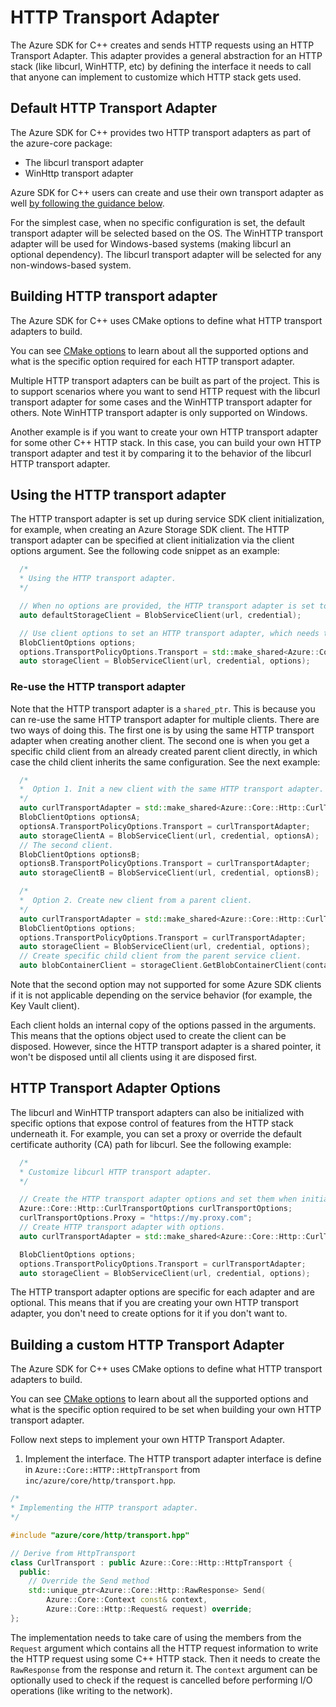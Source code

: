 # HTTP Transport Adapter

The Azure SDK for C++ creates and sends HTTP requests using an HTTP Transport Adapter. This adapter provides a general abstraction for an HTTP stack (like libcurl, WinHTTP, etc) by defining the interface it needs to call that anyone can implement to customize which HTTP stack gets used.

## Default HTTP Transport Adapter
The Azure SDK for C++ provides two HTTP transport adapters as part of the azure-core package:
- The libcurl transport adapter
- WinHttp transport adapter

Azure SDK for C++ users can create and use their own transport adapter as well [by following the guidance below](#Building-a-custom-HTTP-Transport-Adapter).

For the simplest case, when no specific configuration is set, the default transport adapter will be selected based on the OS. The WinHTTP transport adapter will be used for Windows-based systems (making libcurl an optional dependency). The libcurl transport adapter will be selected for any non-windows-based system.

## Building HTTP transport adapter

The Azure SDK for C++ uses CMake options to define what HTTP transport adapters to build.

You can see [CMake options](https://github.com/Azure/azure-sdk-for-cpp/blob/master/CONTRIBUTING.md#cmake-build-options) to learn about all the supported options and what is the specific option required for each HTTP transport adapter.

Multiple HTTP transport adapters can be built as part of the project. This is to support scenarios where you want to send HTTP request with the libcurl transport adapter for some cases and the WinHTTP transport adapter for others.
Note WinHTTP transport adapter is only supported on Windows.

Another example is if you want to create your own HTTP transport adapter for some other C++ HTTP stack. In this case, you can build your own HTTP transport adapter and test it by comparing it to the behavior of the libcurl HTTP transport adapter.

## Using the HTTP transport adapter
The HTTP transport adapter is set up during service SDK client initialization, for example, when creating an Azure Storage SDK client. The HTTP transport adapter can be specified at client initialization via the client options argument. See the following code snippet as an example:
```cpp
  /*
  * Using the HTTP transport adapter.
  */

  // When no options are provided, the HTTP transport adapter is set to the default one based on the compiler options passed in to CMake.
  auto defaultStorageClient = BlobServiceClient(url, credential);

  // Use client options to set an HTTP transport adapter, which needs to be a shared_ptr.
  BlobClientOptions options;
  options.TransportPolicyOptions.Transport = std::make_shared<Azure::Core::Http::CurlTransport>();
  auto storageClient = BlobServiceClient(url, credential, options);
```

### Re-use the HTTP transport adapter 
Note that the HTTP transport adapter is a `shared_ptr`. This is because you can re-use the same HTTP transport adapter for multiple clients. There are two ways of doing this. The first one is by using the same HTTP transport adapter when creating another client. The second one is when you get a specific child client from an already created parent client directly, in which case the child client inherits the same configuration. See the next example:

```cpp
  /* 
  *  Option 1. Init a new client with the same HTTP transport adapter.
  */
  auto curlTransportAdapter = std::make_shared<Azure::Core::Http::CurlTransport>();
  BlobClientOptions optionsA;
  optionsA.TransportPolicyOptions.Transport = curlTransportAdapter;
  auto storageClientA = BlobServiceClient(url, credential, optionsA);
  // The second client.
  BlobClientOptions optionsB;
  optionsB.TransportPolicyOptions.Transport = curlTransportAdapter;
  auto storageClientB = BlobServiceClient(url, credential, optionsB);

  /* 
  *  Option 2. Create new client from a parent client.
  */
  auto curlTransportAdapter = std::make_shared<Azure::Core::Http::CurlTransport>();
  BlobClientOptions options;
  options.TransportPolicyOptions.Transport = curlTransportAdapter;
  auto storageClient = BlobServiceClient(url, credential, options);
  // Create specific child client from the parent service client.
  auto blobContainerClient = storageClient.GetBlobContainerClient(containerName)
```

Note that the second option may not supported for some Azure SDK clients if it is not applicable depending on the service behavior (for example, the Key Vault client).

Each client holds an internal copy of the options passed in the arguments. This means that the options object used to create the client can be disposed. However, since the HTTP transport adapter is a shared pointer, it won't be disposed until all clients using it are disposed first.

## HTTP Transport Adapter Options
The libcurl and WinHTTP transport adapters can also be initialized with specific options that expose control of features from the HTTP stack underneath it. For example, you can set a proxy or override the default certificate authority (CA) path for libcurl. See the following example:
```cpp
  /*
  * Customize libcurl HTTP transport adapter.
  */

  // Create the HTTP transport adapter options and set them when initializing the adapter.
  Azure::Core::Http::CurlTransportOptions curlTransportOptions;
  curlTransportOptions.Proxy = "https://my.proxy.com";
  // Create HTTP transport adapter with options.
  auto curlTransportAdapter = std::make_shared<Azure::Core::Http::CurlTransport>(curlTransportOptions);

  BlobClientOptions options;
  options.TransportPolicyOptions.Transport = curlTransportAdapter; 
  auto storageClient = BlobServiceClient(url, credential, options);
```

The HTTP transport adapter options are specific for each adapter and are optional. This means that if you are creating your own HTTP transport adapter, you don't need to create options for it if you don't want to.


## Building a custom HTTP Transport Adapter
The Azure SDK for C++ uses CMake options to define what HTTP transport adapters to build.

You can see [CMake options](https://github.com/Azure/azure-sdk-for-cpp/blob/master/CONTRIBUTING.md#cmake-build-options) to learn about all the supported options and what is the specific option required to be set when building your own HTTP transport adapter.

Follow next steps to implement your own HTTP Transport Adapter.

1. Implement the interface. The HTTP transport adapter interface is define in `Azure::Core::HTTP::HttpTransport` from `inc/azure/core/http/transport.hpp`.

```cpp
/*
* Implementing the HTTP transport adapter.
*/

#include "azure/core/http/transport.hpp"

// Derive from HttpTransport
class CurlTransport : public Azure::Core::Http::HttpTransport {
  public:
    // Override the Send method
    std::unique_ptr<Azure::Core::Http::RawResponse> Send(
        Azure::Core::Context const& context,
        Azure::Core::Http::Request& request) override;
};
```

The implementation needs to take care of using the members from the `Request` argument which contains all the HTTP request information to write the HTTP request using some C++ HTTP stack. Then it needs to create the `RawResponse` from the response and return it. The `context` argument can be optionally used to check if the request is cancelled before performing I/O operations (like writing to the network). 
